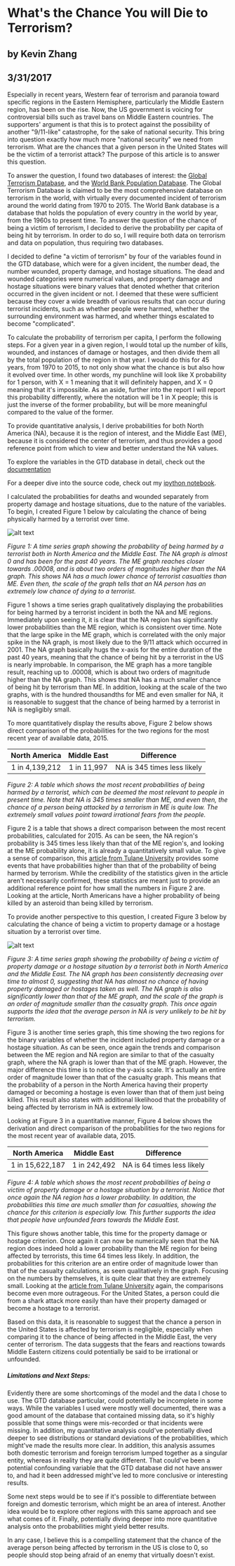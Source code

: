 # What's the Chance You will Die to Terrorism?
## by Kevin Zhang
## 3/31/2017


Especially in recent years, Western fear of terrorism and paranoia toward specific regions in the Eastern Hemisphere, particularly the Middle Eastern region, has been on the rise. Now, the US government is voicing for controversial bills such as travel bans on Middle Eastern countries. The supporters' argument is that this is to protect against the possibility of another "9/11-like" catastrophe, for the sake of national security. This bring into question exactly how much more "national security" we need from terrorism. What are the chances that a given person in the United States will be the victim of a terrorist attack? The purpose of this article is to answer this question.

To answer the question, I found two databases of interest: the [Global Terrorism Database](https://www.start.umd.edu/gtd/), and the [World Bank Population Database](http://data.worldbank.org/indicator/SP.POP.TOTL). The Global Terrorism Database is claimed to be the most comprehensive database on terrorism in the world, with virtually every documented incident of terrorism around the world dating from 1970 to 2015. The World Bank database is a database that holds the population of every country in the world by year, from the 1960s to present time. To answer the question of the chance of being a victim of terrorism, I decided to derive the probability per capita of being hit by terrorism. In order to do so, I will require both data on terrorism and data on population, thus requiring two databases.

I decided to define "a victim of terrorism" by four of the variables found in the GTD database, which were for a given incident, the number dead, the number wounded, property damage, and hostage situations. The dead and wounded categories were numerical values, and property damage and hostage situations were binary values that denoted whether that criterion occurred in the given incident or not. I deemed that these were sufficient because they cover a wide breadth of various results that can occur during terrorist incidents, such as whether people were harmed, whether the surrounding environment was harmed, and whether things escalated to become "complicated".

To calculate the probability of terrorism per capita, I perform the following steps. For a given year in a given region, I would total up the number of kills, wounded, and instances of damage or hostages, and then divide them all by the total population of the region in that year. I would do this for 45 years, from 1970 to 2015, to not only show what the chance is but also how it evolved over time. In other words, my punchline will look like X probability for 1 person, with X = 1 meaning that it will definitely happen, and X = 0 meaning that it's impossible. As an aside, further into the report I will report this probability differently, where the notation will be 1 in X people; this is just the inverse of the former probability, but will be more meaningful compared to the value of the former.

To provide quantitative analysis, I derive probabilities for both North America (NA), because it is the region of interest, and the Middle East (ME), because it is considered the center of terrorism, and thus provides a good reference point from which to view and better understand the NA values.

To explore the variables in the GTD database in detail, check out the [documentation](https://www.start.umd.edu/gtd/downloads/Codebook.pdf)

For a deeper dive into the source code, check out my [ipython notebook](https://github.com/kzhang8850/ThinkStats2/blob/master/code/report2.ipynb).


I calculated the probabilities for deaths and wounded separately from property damage and hostage situations, due to the nature of the variables. To begin, I created Figure 1 below by calculating the chance of being physically harmed by a terrorist over time.

![alt text](Casualty.png)

*Figure 1: A time series graph showing the probability of being harmed by a terrorist both in North America and the Middle East. The NA graph is almost 0 and has been for the past 40 years. The ME graph reaches closer towards .00008, and is about two orders of magnitudes higher than the NA graph. This shows NA has a much lower chance of terrorist casualties than ME. Even then, the scale of the graph tells that an NA person has an extremely low chance of dying to a terrorist.*


Figure 1 shows a time series graph qualitatively displaying the probabilities for being harmed by a terrorist incident in both the NA and ME regions. Immediately upon seeing it, it is clear that the NA region has significantly lower probabilities than the ME region, which is consistent over time. Note that the large spike in the ME graph, which is correlated with the only major spike in the NA graph, is most likely due to the 9/11 attack which occurred in 2001. The NA graph basically hugs the x-axis for the entire duration of the past 40 years, meaning that the chance of being hit by a terrorist in the US is nearly improbable. In comparison, the ME graph has a more tangible result, reaching up to .00008, which is about two orders of magnitude higher than the NA graph. This shows that NA has a much smaller chance of being hit by terrorism than ME. In addition, looking at the scale of the two graphs, with is the hundred thousandths for ME and even smaller for NA, it is reasonable to suggest that the chance of being harmed by a terrorist in NA is negligibly small.

To more quantitatively display the results above, Figure 2 below shows direct comparison of the probabilities for the two regions for the most recent year of available data, 2015.



|North America | Middle East | Difference |
| :------: | :----: | :-------:|
| 1 in 4,139,212 | 1 in 11,997 | NA is 345 times less likely|


*Figure 2: A table which shows the most recent probabilities of being harmed by a terrorist, which can be deemed the most relevant to people in present time. Note that NA is 345 times smaller than ME, and even then, the chance of a person being attacked by a terrorism in ME is quite low. The extremely small values point toward irrational fears from the people.*

Figure 2 is a table that shows a direct comparison between the most recent probabilities, calculated for 2015. As can be seen, the NA region's probability is 345 times less likely than that of the ME region's, and looking at the ME probability alone, it is already a quantitatively small value. To give a sense of comparison, this [article from Tulane University](http://www.tulane.edu/~sanelson/Natural_Disasters/impacts.htm) provides some events that have probabilities higher than that of the probability of being harmed by terrorism. While the credibility of the statistics given in the article aren't necessarily confirmed, these statistics are meant just to provide an additional reference point for how small the numbers in Figure 2 are. Looking at the article, North Americans have a higher probability of being killed by an asteroid than being killed by terrorism.

To provide another perspective to this question, I created Figure 3 below by calculating the chance of being a victim to property damage or a hostage situation by a terrorist over time.

![alt text](Victim.png)

 *Figure 3: A time series graph showing the probability of being a victim of property damage or a hostage situation by a terrorist both in North America and the Middle East. The NA graph has been consistently decreasing over time to almost 0, suggesting that NA has almost no chance of having property damaged or hostages taken as well. The NA graph is also significantly lower than that of the ME graph, and the scale of the graph is an order of magnitude smaller than the casualty graph. This once again supports the idea that the average person in NA is very unlikely to be hit by terrorism.*

Figure 3 is another time series graph, this time showing the two regions for the binary variables of whether the incident included property damage or a hostage situation. As can be seen, once again the trends and comparison between the ME region and NA region are similar to that of the casualty graph, where the NA graph is lower than that of the ME graph. However, the major difference this time is to notice the y-axis scale. It's actually an entire order of magnitude lower than that of the casualty graph.  This means that the probability of a person in the North America having their property damaged or becoming a hostage is even lower than that of them just being killed. This result also states with additional likelihood that the probability of being affected by terrorism in NA is extremely low.

Looking at Figure 3 in a quantitative manner, Figure 4 below shows the derivation and direct comparison of the probabilities for the two regions for the most recent year of available data, 2015.


|North America | Middle East | Difference |
| :------: | :----: | :-------:|
| 1 in 15,622,187 | 1 in 242,492 | NA is 64 times less likely|


*Figure 4: A table which shows the most recent probabilities of being a victim of property damage or a hostage situation by a terrorist. Notice that once again the NA region has a lower probability. In addition, the probabilities this time are much smaller than for casualties, showing the chance for this criterion is especially low. This further supports the idea that people have unfounded fears towards the Middle East.*

This figure shows another table, this time for the property damage or hostage criterion. Once again it can now be numerically seen that the NA region does indeed hold a lower probability than the ME region for being affected by terrorists, this time 64 times less likely. In addition, the probabilities for this criterion are an entire order of magnitude lower than that of the casualty calculations, as seen qualitatively in the graph. Focusing on the numbers by themselves, it is quite clear that they are extremely small. Looking at the [article from Tulane University](http://www.tulane.edu/~sanelson/Natural_Disasters/impacts.htm) again, the comparisons become even more outrageous. For the United States, a person could die from a shark attack more easily than have their property damaged or become a hostage to a terrorist.

Based on this data, it is reasonable to suggest that the chance a person in the United States is affected by terrorism is negligible, especially when comparing it to the chance of being affected in the Middle East, the very center of terrorism. The data suggests that the fears and reactions towards Middle Eastern citizens could potentially be said to be irrational or unfounded.


##### Limitations and Next Steps:

Evidently there are some shortcomings of the model and the data I chose to use. The GTD database particular, could potentially be incomplete in some ways. While the variables I used were mostly well documented, there was a good amount of the database that contained missing data, so it's highly possible that some things were mis-recorded or that incidents were missing. In addition, my quantitative analysis could've potentially dived deeper to see distributions or standard deviations of the probabilities, which might've made the results more clear. In addition, this analysis assumes both domestic terrorism and foreign terrorism lumped together as a singular entity, whereas in reality they are quite different. That could've been a potential confounding variable that the GTD database did not have answer to, and had it been addressed might've led to more conclusive or interesting results.

Some next steps would be to see if it's possible to differentiate between foreign and domestic terrorism, which might be an area of interest. Another idea would be to explore other regions with this same approach and see what comes of it. Finally, potentially diving deeper into more quantitative analysis onto the probabilities might yield better results.

In any case, I believe this is a compelling statement that the chance of the average person being affected by terrorism in the US is close to 0, so people should stop being afraid of an enemy that virtually doesn't exist.
